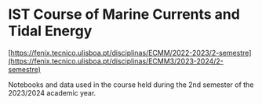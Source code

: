 # IST Course of Marine Currents and Tidal Energy 
[https://fenix.tecnico.ulisboa.pt/disciplinas/ECMM/2022-2023/2-semestre](https://fenix.tecnico.ulisboa.pt/disciplinas/ECMM3/2023-2024/2-semestre)

Notebooks and data used in the course held during the 2nd semester of the 2023/2024 academic year.
